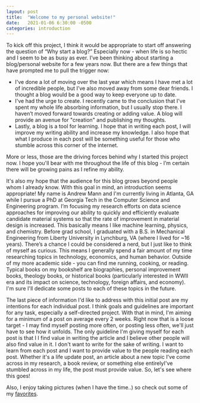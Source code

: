 ```yaml
---
layout: post
title:  "Welcome to my personal website!"
date:   2021-01-06 6:30:00 -0500
categories: introduction
---
```


To kick off this project, I think it would be appropriate to start off answering the question of “Why start a blog?” Especially now - when life is so hectic and I seem to be as busy as ever. I’ve been thinking about starting a blog/personal website for a few years now. But there are a few things that have prompted me to pull the trigger now:

* I've done a lot of moving over the last year which means I have met a lot of incredible people, but I’ve also moved away from some dear friends. I thought a blog would be a good way to keep everyone up to date.
* I've had the urge to create. I recently came to the conclusion that I've spent my whole life absorbing information, but I usually stop there. I haven’t moved forward towards creating or adding value. A blog will provide an avenue for "creation" and publishing my thoughts.
* Lastly, a blog is a tool for learning. I hope that in writing each post, I will improve my writing ability and increase my knowledge. I also hope that what I produce in each post will be something useful for those who stumble across this corner of the internet.

More or less, those are the driving forces behind why I started this project now. I hope you'll bear with me throughout the life of this blog - I’m certain there will be growing pains as I refine my ability.

It's also my hope that the audience for this blog grows beyond people whom I already know. With this goal in mind, an introduction seems appropriate! My name is Andrew Mann and I'm currently living in Atlanta, GA while I pursue a PhD at Georgia Tech in the Computer Science and Engineering program. I’m focusing my research efforts on data science approaches for improving our ability to quickly and efficiently evaluate candidate material systems so that the rate of improvement in material design is increased. This basically means I like machine learning, physics, and chemistry. Before grad school, I graduated with a B.S. in Mechanical Engineering from Liberty University in Lynchburg, VA (where I lived for ~16 years). There’s a chance I could be considered a nerd, but I just like to think of myself as curious. This means I generally spend a fair amount of my time researching topics in technology, economics, and human behavior. Outside of my more academic side - you can find me running, cooking, or reading. Typical books on my bookshelf are biographies, personal improvement books, theology books, or historical books (particularly interested in WWII era and its impact on science, technology, foreign affairs, and economy). I'm sure I'll dedicate some posts to each of these topics in the future.

The last piece of information I'd like to address with this initial post are my intentions for each individual post. I think goals and guidelines are important for any task, especially a self-directed project. With that in mind, I'm aiming for a minimum of a post on average every 2 weeks. Right now that is a loose target - I may find myself posting more often, or posting less often, we'll just have to see how it unfolds. The only guideline I'm giving myself for each post is that I I find value in writing the article and I believe other people will also find value in it. I don't want to write for the sake of writing. I want to learn from each post and I want to provide value to the people reading each post. Whether it's a life update post, an article about a new topic I've come across in my research, a book review, or something else entirelyI've stumbled across in my life, the post must provide value. So, let's see where this goes!

Also, I enjoy taking pictures (when I have the time..) so check out some of my [favorites](https://andy-mann.github.io/pictures/).
